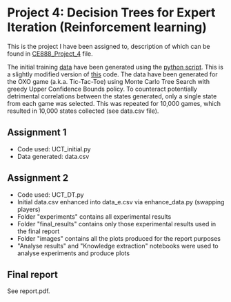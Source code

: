 # Project 4: Decision Trees for Expert Iteration (Reinforcement learning)
This is the project I have been assigned to, description of which can be found in [CE888_Project_4](CE888_Project_4.pdf) file.

The initial training [data](data.csv) have been generated using the [python script](UCT_initial.py). This is a slightly modified version of [this](http://mcts.ai/code/python.html) code. The data have been generated for the OXO game (a.k.a. Tic-Tac-Toe) using Monte Carlo Tree Search with greedy Upper Confidence Bounds policy. To counteract potentially detrimental correlations between the states generated, only a single state from each game was selected. This was repeated for 10,000 games, which resulted in 10,000 states collected (see data.csv file).

## Assignment 1
- Code used: UCT_initial.py
- Data generated: data.csv

## Assignment 2
- Code used: UCT_DT.py
- Initial data.csv enhanced into data_e.csv via enhance_data.py (swapping players)
- Folder "experiments" contains all experimental results
- Folder "final_results" contains only those experimental results used in the final report
- Folder "images" contains all the plots produced for the report purposes
- "Analyse results" and "Knowledge extraction" notebooks were used to analyse experiments and produce plots

## Final report
See report.pdf.
